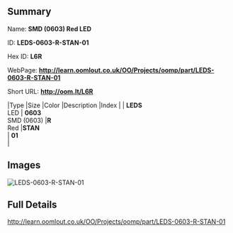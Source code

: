 

## Summary
 
Name: __SMD (0603) Red LED__

ID: __LEDS-0603-R-STAN-01__

Hex ID: __L6R__

WebPage: __http://learn.oomlout.co.uk/OO/Projects/oomp/part/LEDS-0603-R-STAN-01__

Short URL: __http://oom.lt/L6R__


|Type   |Size   |Color   |Description   |Index   |
| __LEDS__ <br>LED  | __0603__<br>SMD (0603)   |__R__<br>Red    |__STAN__<br>    | __01__<br>  |


## Images
![LEDS-0603-R-STAN-01](http://oomlout.com/oomp-gen/parts/LEDS-0603-R-STAN-01/LEDS-0603-R-STAN-01_420.jpg)

## Full Details

 http://learn.oomlout.co.uk/OO/Projects/oomp/part/LEDS-0603-R-STAN-01

